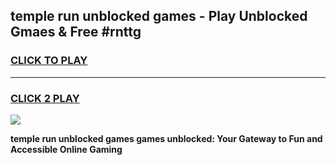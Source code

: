 
## temple run unblocked games - Play Unblocked Gmaes & Free #rnttg
<h3>
<a href="https://news.freeplayer.one?title=temple_run_unblocked_games&ref=03M">CLICK TO PLAY</a></h3>
<hr>

<h3>
<a href="https://news.freeplayer.one?title=temple_run_unblocked_games&ref=03M">CLICK 2 PLAY</a>
  
</h3>

<a href="https://news.freeplayer.one?title=temple_run_unblocked_games&ref=03M"><img src="https://clearcache.store/games.png"></a>


**temple run unblocked games games unblocked: Your Gateway to Fun and Accessible Online Gaming**
